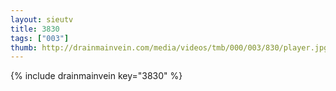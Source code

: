 ```yaml
--- 
layout: sieutv
title: 3830
tags: ["003"]
thumb: http://drainmainvein.com/media/videos/tmb/000/003/830/player.jpg
---
```

{% include drainmainvein key="3830" %} 
